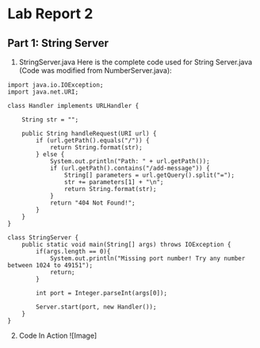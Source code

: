 # Lab Report 2
## Part 1: String Server

1) StringServer.java
Here is the complete code used for String Server.java (Code was modified from NumberServer.java):
```
import java.io.IOException;
import java.net.URI;

class Handler implements URLHandler {

    String str = "";

    public String handleRequest(URI url) {
        if (url.getPath().equals("/")) {
            return String.format(str);
        } else {
            System.out.println("Path: " + url.getPath());
            if (url.getPath().contains("/add-message")) {
                String[] parameters = url.getQuery().split("=");
                str += parameters[1] + "\n";
                return String.format(str);
            }
            return "404 Not Found!";
        }
    }
}

class StringServer {
    public static void main(String[] args) throws IOException {
        if(args.length == 0){
            System.out.println("Missing port number! Try any number between 1024 to 49151");
            return;
        }

        int port = Integer.parseInt(args[0]);

        Server.start(port, new Handler());
    }
}
```

2) Code In Action
![Image]
